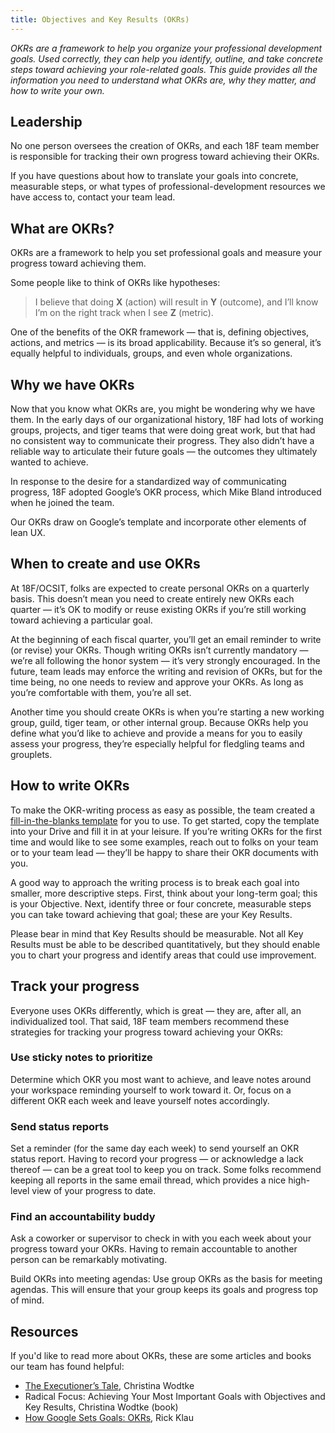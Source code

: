 ```yaml
---
title: Objectives and Key Results (OKRs)
---
```


_OKRs are a framework to help you organize your professional development goals. Used correctly, they can help you identify, outline, and take concrete steps toward achieving your role-related goals. This guide provides all the information you need to understand what OKRs are, why they matter, and how to write your own._

## Leadership

No one person oversees the creation of OKRs, and each 18F team member is responsible for tracking their own progress toward achieving their OKRs.

If you have questions about how to translate your  goals into concrete, measurable steps, or what types of professional-development resources we have access to, contact your team lead.

## What are OKRs?

OKRs are a framework to help you set professional goals and measure your progress toward achieving them.

Some people like to think of OKRs like hypotheses:

> I believe that doing **X** (action) will result in **Y** (outcome), and I’ll know I’m on the right track when I see **Z** (metric).

One of the benefits of the OKR framework — that is, defining objectives, actions, and metrics — is its broad applicability. Because it’s so general, it’s equally helpful to individuals, groups, and even whole organizations. 

## Why we have OKRs

Now that you know what OKRs are, you might be wondering why we have them. In the early days of our organizational history, 18F had lots of working groups, projects, and tiger teams that were doing great work, but that had no consistent way to communicate their progress. They also didn’t have a reliable way to articulate their future goals — the outcomes they ultimately wanted to achieve.

In response to the desire for a standardized way of communicating progress, 18F adopted Google’s OKR process, which Mike Bland introduced when he joined the team.

Our OKRs draw on Google’s template and incorporate other elements of lean UX. 

## When to create and use OKRs

At 18F/OCSIT, folks are expected to create personal OKRs on a quarterly basis. This doesn’t mean you need to create entirely new OKRs each quarter — it’s OK to modify or reuse existing OKRs if you’re still working toward achieving a particular goal.

At the beginning of each fiscal quarter, you’ll get an email reminder to write (or revise) your OKRs. Though writing OKRs isn’t currently mandatory — we’re all following the honor system — it’s very strongly encouraged. In the future, team leads may enforce the writing and revision of OKRs, but for the time being, no one needs to review and approve your OKRs. As long as you’re comfortable with them, you’re all set.

Another time you should create OKRs is when you’re starting a new working group, guild, tiger team, or other internal group. Because OKRs help you define what you’d like to achieve and provide a means for you to easily assess your progress, they’re especially helpful for fledgling teams and grouplets. 

## How to write OKRs

To make the OKR-writing process as easy as possible, the team created a [fill-in-the-blanks template](https://docs.google.com/document/d/1yqZ20GSLVUmw5ewkug7XLAVge4aKNgGRjQLLJiIvrPo/edit) for you to use. To get started, copy the template into your Drive and fill it in at your leisure. If you’re writing OKRs for the first time and would like to see some examples, reach out to folks on your team or to your team lead — they’ll be happy to share their OKR documents with you.

A good way to approach the writing process is to break each goal into smaller, more descriptive steps. First, think about your long-term goal; this is your Objective. Next, identify three or four concrete, measurable steps you can take toward achieving that goal; these are your Key Results.

Please bear in mind that Key Results should be measurable. Not all Key Results must be able to be described quantitatively, but they should enable you to chart your progress and identify areas that could use improvement.

## Track your progress
Everyone uses OKRs differently, which is great — they are, after all, an individualized tool. That said, 18F team members recommend these strategies for tracking your progress toward achieving your OKRs:

### Use sticky notes to prioritize
Determine which OKR you most want to achieve, and leave notes around your workspace reminding yourself to work toward it. Or, focus on a different OKR each week and leave yourself notes accordingly.

### Send status reports
Set a reminder (for the same day each week) to send yourself an OKR status report. Having to record your progress — or acknowledge a lack thereof — can be a great tool to keep you on track. Some folks recommend keeping all reports in the same email thread, which provides a nice high-level view of your progress to date.

### Find an accountability buddy
Ask a coworker or supervisor to check in with you each week about your progress toward your OKRs. Having to remain accountable to another person can be remarkably motivating.

Build OKRs into meeting agendas: Use group OKRs as the basis for meeting agendas. This will ensure that your group keeps its goals and progress top of mind.

## Resources
If you'd like to read more about OKRs, these are some articles and books our team has found helpful:
* [The Executioner’s Tale](http://interaction14.ixda.org/program/friday/293-the-executioner-s-tale), Christina Wodtke
* Radical Focus: Achieving Your Most Important Goals with Objectives and Key Results, Christina Wodtke (book)
* [How Google Sets Goals: OKRs](https://library.gv.com/how-google-sets-goals-okrs-a1f69b0b72c7#.shdtla9cz), Rick Klau
